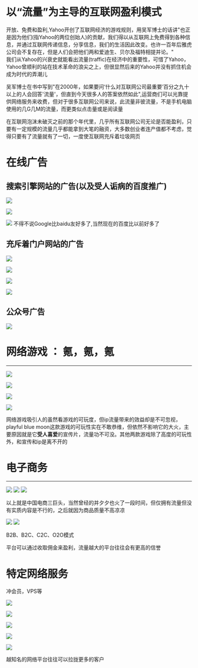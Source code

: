 # 以“流量”为主导的互联网盈利模式

开放、免费和盈利,Yahoo开创了互联网经济的游戏规则，用吴军博士的话讲"也正是因为他们(指Yahoo的两位创始人)的贡献，我们得以从互联网上免费得到各种信息，并通过互联网传递信息，分享信息，我们的生活因此改变。也许一百年后雅虎公司会不复存在，但是人们会把他们两和爱迪生、贝尔及福特相提并论。"<br/>
我们从Yahoo的兴衰史就能看出流量(traffic)在经济中的重要性，可惜了Yahoo，Yahoo曾顺利的站在技术革命的浪尖之上，但很显然后来的Yahoo并没有抓住机会成为时代的弄潮儿

吴军博士在书中写到"在2000年，如果要问‘什么对互联网公司最重要’百分之九十以上的人会回答'流量'，但直到今天很多人的答案依然如此",运营商们可以光靠提供网络服务来收费，但对于很多互联网公司来说，此流量非彼流量，不是手机电脑使用的几G几M的流量，而更类似点击量或是阅读量

在互联网泡沫未破灭之前的那个年代里，几乎所有互联网公司无论是否能盈利，只要有一定规模的流量几乎都能拿到大笔的融资，大多数创业者连产值都不考虑，觉得只要有了流量就有了一切，一度使互联网充斥着垃圾网页
# 在线广告
## 搜索引擎网站的广告(以及受人诟病的百度推广)
![](images/ads.png)

![](images/baidu.png)

![](images/dg.png)
不得不说Google比baidu友好多了,当然现在的百度比以前好多了


## 充斥着门户网站的广告

![](images/shouhu.png)

![](images/souhu2.png)

![](images/sina.png)

![](images/wangyi.png)

## 公众号广告

![](images/wechat.jpg)

# 网络游戏 ： 氪，氪，氪
***

![](images/mahuateng.jpg)

![](images/tanwanlanyue.jpg)

![](images/wzryjpg.jpg)

![](images/fgo.jpg)

网络游戏吸引人的虽然看游戏的可玩度，但ip流量带来的效益却是不可忽视，playful blue moon这款游戏的可玩性实在不敢恭维，但依然不影响它的大火，主要原因就是它**受人喜爱**的宣传片，流量功不可没。其他两款游戏除了高度的可玩性外，和宣传和ip是离不开的

# 电子商务
----------



![](images/taobao.jpg)
![](images/tmall.jpg)
![](images/jd.jpg)

以上就是中国电商三巨头，当然曾经的并夕夕也火了一段时间，但仅拥有流量但没有实质内容是不行的，之后就因为商品质量不高凉凉

![](images/amazon.jpg)
![](images/ebay.png)

B2B、B2C、C2C、O2O模式

平台可以通过收取佣金来盈利，流量越大的平台往往会有更高的信誉

# 特定网络服务

冲会员，VPS等

![](images/digitalocean.jpg)

![](images/vultr.jpg)

![](images/linode.png)

![](images/youku.jpg)

![](images/qqjpg.jpg)

越知名的网络平台往往可以拉拢更多的客户








